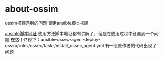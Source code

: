 # about-ossim
ossim搭建遇到的问题
使用ansible脚本搭建

[ansible脚本地址](https://github.com/mapbased/ansible-ossec-agent-deploy-ossim)
使用方法脚本地址都有讲解了，但是在使用过程中还遇到一个问题
在这个路径下：ansible-ossec-agent-deploy-ossim/roles/ossec/tasks/install_ossec_agent.yml
有一段原作者的代码出现了问题
